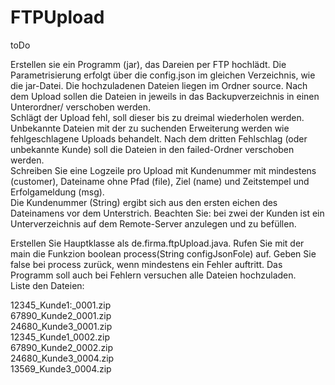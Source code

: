 # FTPUpload
toDo

Erstellen sie ein Programm (jar), das Dareien per FTP hochlädt.
Die Parametrisierung erfolgt über die config.json im gleichen Verzeichnis, wie die jar-Datei.
Die hochzuladenen Dateien liegen im Ordner source.
Nach dem Upload sollen die Dateien in jeweils in das Backupverzeichnis in einen
 Unterordner/<Kundenummer> verschoben werden.<br>
 Schlägt der Upload fehl, soll dieser bis zu dreimal wiederholen werden.
 Unbekannte Dateien mit der zu suchenden Erweiterung werden wie fehlgeschlagene Uploads behandelt.
 Nach dem dritten Fehlschlag (oder unbekannte Kunde) soll die Dateien in den failed-Ordner
 verschoben werden.<br>
 Schreiben Sie eine Logzeile pro Upload mit Kundenummer mit mindestens (customer), 
 Dateiname ohne Pfad (file), Ziel (name) und Zeitstempel und Erfolgameldung (msg).<br>
 Die Kundenummer (String) ergibt sich aus den ersten eichen des Dateinamens vor dem Unterstrich.
 Beachten Sie: bei zwei der Kunden ist ein Unterverzeichnis auf dem Remote-Server
 anzulegen und zu befüllen.<br>
 
 Erstellen Sie Hauptklasse als de.firma.ftpUpload.java.
 Rufen Sie mit der main die Funkzion boolean process(String configJsonFole) auf.
 Geben Sie false bei process zurück, wenn mindestens ein Fehler auftritt.
 Das Programm soll auch bei Fehlern versuchen alle Dateien hochzuladen.
 <br>
 Liste den Dateien:
 
 12345_Kunde1:_0001.zip<br>
 67890_Kunde2_0001.zip<br>
 24680_Kunde3_0001.zip<br>
 12345_Kunde1_0002.zip<br>
 67890_Kunde2_0002.zip<br>
 24680_Kunde3_0004.zip<br>
 13569_Kunde3_0004.zip
